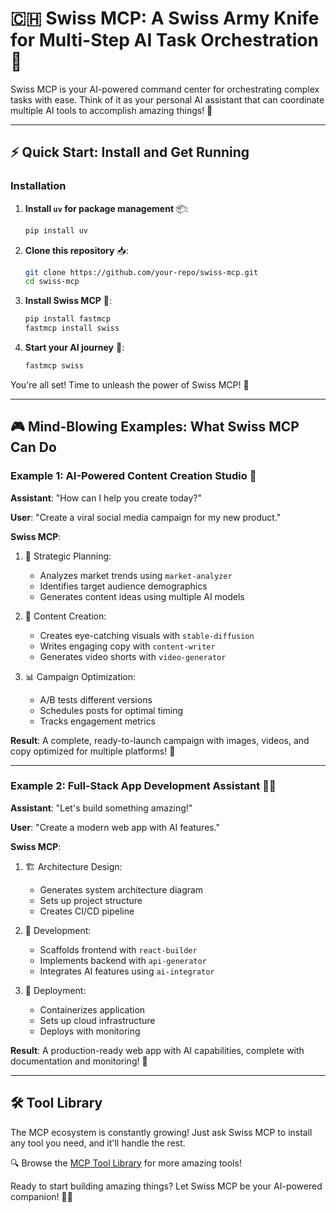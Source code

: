 # 🇨🇭 Swiss MCP: A Swiss Army Knife for Multi-Step AI Task Orchestration 🚀

Swiss MCP is your AI-powered command center for orchestrating complex tasks with ease. Think of it as your personal AI assistant that can coordinate multiple AI tools to accomplish amazing things! 🎯

---

## ⚡ Quick Start: Install and Get Running

### Installation

1. **Install `uv` for package management** 📦:
   ```bash
   pip install uv
   ```

2. **Clone this repository** 📥:
   ```bash
   git clone https://github.com/your-repo/swiss-mcp.git
   cd swiss-mcp
   ```

3. **Install Swiss MCP** 🔧:
   ```bash
   pip install fastmcp
   fastmcp install swiss
   ```

4. **Start your AI journey** 🎉:
   ```bash
   fastmcp swiss
   ```

You're all set! Time to unleash the power of Swiss MCP! 💪

---

## 🎮 Mind-Blowing Examples: What Swiss MCP Can Do

### Example 1: AI-Powered Content Creation Studio 🎨

**Assistant**: "How can I help you create today?"

**User**: "Create a viral social media campaign for my new product."

**Swiss MCP**:
1. 🧠 Strategic Planning:
   - Analyzes market trends using `market-analyzer`
   - Identifies target audience demographics
   - Generates content ideas using multiple AI models

2. 🎨 Content Creation:
   - Creates eye-catching visuals with `stable-diffusion`
   - Writes engaging copy with `content-writer`
   - Generates video shorts with `video-generator`

3. 📊 Campaign Optimization:
   - A/B tests different versions
   - Schedules posts for optimal timing
   - Tracks engagement metrics

**Result**: A complete, ready-to-launch campaign with images, videos, and copy optimized for multiple platforms! 🚀

---

### Example 2: Full-Stack App Development Assistant 👨‍💻

**Assistant**: "Let's build something amazing!"

**User**: "Create a modern web app with AI features."

**Swiss MCP**:
1. 🏗️ Architecture Design:
   - Generates system architecture diagram
   - Sets up project structure
   - Creates CI/CD pipeline

2. 🔧 Development:
   - Scaffolds frontend with `react-builder`
   - Implements backend with `api-generator`
   - Integrates AI features using `ai-integrator`

3. 🚀 Deployment:
   - Containerizes application
   - Sets up cloud infrastructure
   - Deploys with monitoring

**Result**: A production-ready web app with AI capabilities, complete with documentation and monitoring! 🎉

---

## 🛠️ Tool Library

The MCP ecosystem is constantly growing! Just ask Swiss MCP to install any tool you need, and it'll handle the rest. 

🔍 Browse the [MCP Tool Library](https://github.com/modelcontextprotocol/servers?tab=readme-ov-file) for more amazing tools!

Ready to start building amazing things? Let Swiss MCP be your AI-powered companion! 🚀✨